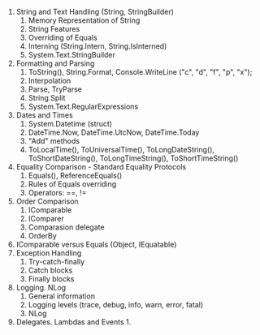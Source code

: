 1. String and Text Handling (String, StringBuilder)
    1. Memory Representation of String
    2. String Features
    3. Overriding of Equals
    4. Interning (String.Intern, String.IsInterned)
    5. System.Text.StringBuilder
2. Formatting and Parsing
    1. ToString(), String.Format, Console.WriteLine ("c", "d", "f", "p", "x");
    2. Interpolation
    3. Parse, TryParse
    4. String.Split
    5. System.Text.RegularExpressions
3. Dates and Times
   1. System.Datetime (struct)
   2. DateTime.Now, DateTime.UtcNow, DateTime.Today
   3. "Add" methods
   4. ToLocalTime(), ToUniversalTime(), ToLongDateString(), ToShortDateString(), ToLongTimeString(), ToShortTimeString()
4. Equality Comparison - Standard Equality Protocols
   1. Equals(), ReferenceEquals()
   2. Rules of Equals overriding
   3. Operators: ==, !=
5. Order Comparison
   1. IComparable
   2. IComparer
   3. Comparasion delegate
   4. OrderBy
6. IComparable versus Equals (Object, IEquatable)
7. Exception Handling
   1. Try-catch-finally
   2. Catch blocks
   3. Finally blocks
8. Logging. NLog
   1. General information
   2. Logging levels (trace, debug, info, warn, error, fatal)
   3. NLog
9. Delegates. Lambdas and Events
   1.
   
